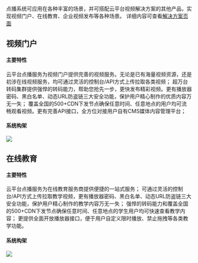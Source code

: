 点播系统可应用在各种丰富的场景，并可搭配云平台视频解决方案的其他产品，实现视频门户、在线教育、企业视频发布等各种场景。
详细内容可查看[解决方案页面](/solution/video.html)

## 视频门户

#### 主要特性

云平台点播服务为视频门户提供完善的视频服务。无论是已有海量视频资源，还是初涉在线视频服务，均可通过灵活的控制台/API方式上传拉取各类视频；
超万台转码集群提供强悍的转码能力，帮助您抢先一步，更快发布精彩视频。更有播放器密码、黑白名单、动态URL防盗链三大安全功能，保护用户精心制作的优质内容万无一失；
覆盖全国的500+CDN下发节点确保任意时间、任意地点的用户均可流畅观看视频。更有完善API接口，全方位对接用户自有CMS媒体内容管理平台；

#### 系统构架

![](http://imgcache.tcecqpoc.fsphere.cn/image/mccdn.qcloud.com/static/img/1e3cded6d16ba2d0d203adcd0e01c3e5/image.png)


## 在线教育

#### 主要特性

云平台点播服务为在线教育服务商提供便捷的一站式服务；
可通过灵活的控制台/API方式上传拉取教学视频，更有播放器密码、黑白名单、动态URL防盗链三大安全功能，保护用户精心制作的教学内容万无一失；
强悍的转码能力和覆盖全国的500+CDN下发节点确保任意时间、任意地点的学生用户均可快速查看教学内容；
更提供全面开放播放器接口，便于用户自定义限时播放、禁止拖拽等各类教学功能。

#### 系统构架

![](http://imgcache.tcecqpoc.fsphere.cn/image/mccdn.qcloud.com/static/img/06a4b445868204e155a3eee06d28519e/image.png)
